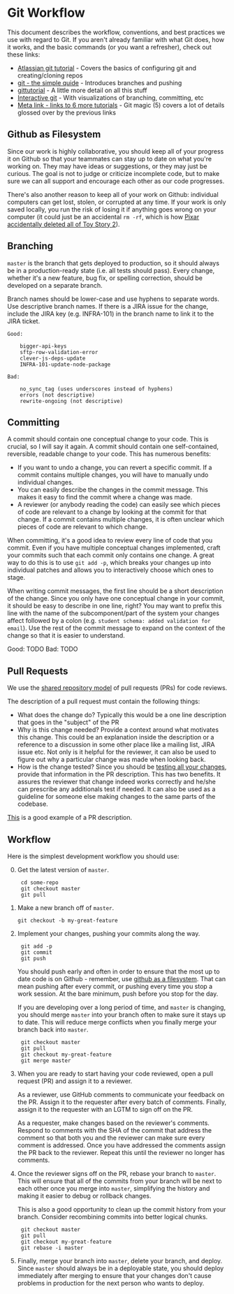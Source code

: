 # Git Workflow

This document describes the workflow, conventions, and best practices we use with regard to Git. If you aren't already familiar with what Git does, how it works, and the basic commands (or you want a refresher), check out these links:

- [Atlassian git tutorial](https://www.atlassian.com/git/tutorial/git-basics) - Covers the basics of configuring git and creating/cloning repos
- [git - the simple quide](http://rogerdudler.github.io/git-guide/) - Introduces branches and pushing
- [gittutorial](http://git-scm.com/docs/gittutorial) - A little more detail on all this stuff
- [Interactive git](https://pcottle.github.io/learnGitBranching/) - With visualizations of branching, committing, etc
- [Meta link - links to 6 more tutorials](http://sixrevisions.com/resources/git-tutorials-beginners) - Git magic (5) covers a lot of details glossed over by the previous links

## Github as Filesystem

Since our work is highly collaborative, you should keep all of your progress it on Github so that your teammates can stay up to date on what you're working on. They may have ideas or suggestions, or they may just be curious. The goal is not to judge or criticize incomplete code, but to make sure we can all support and encourage each other as our code progresses.

There's also another reason to keep all of your work on Github: individual computers can get lost, stolen, or corrupted at any time. If your work is only saved locally, you run the risk of losing it if anything goes wrong on your computer (it could just be an accidental `rm -rf`, which is how [Pixar accidentally deleted all of Toy Story 2](http://thenextweb.com/media/2012/05/21/how-pixars-toy-story-2-was-deleted-twice-once-by-technology-and-again-for-its-own-good/)).

## Branching

`master` is the branch that gets deployed to production, so it should always be in a production-ready state (i.e. all tests should pass). Every change, whether it's a new feature, bug fix, or spelling correction, should be developed on a separate branch.

Branch names should be lower-case and use hyphens to separate words. Use descriptive branch names. If there is a JIRA issue for the change, include the JIRA key (e.g. INFRA-101) in the branch name to link it to the JIRA ticket.

    Good:

        bigger-api-keys
        sftp-row-validation-error
        clever-js-deps-update
        INFRA-101-update-node-package

    Bad:

        no_sync_tag (uses underscores instead of hyphens)
        errors (not descriptive)
        rewrite-ongoing (not descriptive)

## Committing

A commit should contain one conceptual change to your code. This is crucial, so I will say it again. A commit should contain one self-contained, reversible, readable change to your code. This has numerous benefits:

- If you want to undo a change, you can revert a specific commit. If a commit contains multiple changes, you will have to manually undo individual changes.
- You can easily describe the changes in the commit message. This makes it easy to find the commit where a change was made.
- A reviewer (or anybody reading the code) can easily see which pieces of code are relevant to a change by looking at the commit for that change. If a commit contains multiple changes, it is often unclear which pieces of code are relevant to which change.

When committing, it's a good idea to review every line of code that you commit. Even if you have multiple conceptual changes implemented, craft your commits such that each commit only contains one change. A great way to do this is to use `git add -p`, which breaks your changes up into individual patches and allows you to interactively choose which ones to stage.

When writing commit messages, the first line should be a short description of the change. Since you only have one conceptual change in your commit, it should be easy to describe in one line, right? You may want to prefix this line with the name of the subcomponent/part of the system your changes affect followed by a colon (e.g. `student schema: added validation for email`). Use the rest of the commit message to expand on the context of the change so that it is easier to understand.

Good: TODO
Bad: TODO

## Pull Requests

We use the [shared repository model](https://help.github.com/articles/using-pull-requests/#shared-repository-model) of pull requests (PRs) for code reviews.

The description of a pull request must contain the following things:

- What does the change do? Typically this would be a one line description that goes in the "subject"
of the PR
- Why is this change needed? Provide a context around what motivates this change. This could be
an explanation inside the description or a reference to a discussion in some other place like
a mailing list, JIRA issue etc. Not only is it helpful for the reviewer, it can also be used to
figure out why a particular change was made when looking back.
- How is the change tested? Since you should be [testing all your changes](https://github.com/Clever/dev-handbook/blob/master/testing.md), provide that information in the PR description. This has two
benefits. It assures the reviewer that change indeed works correctly and he/she can prescribe
any additionals test if needed. It can also be used as a guideline for someone else making changes
to the same parts of the codebase.

[This](https://github.com/Clever/optimus/pull/12) is a good example of a PR description.

## Workflow

Here is the simplest development workflow you should use:

0. Get the latest version of `master`.

        cd some-repo
        git checkout master
        git pull

1.  Make a new branch off of `master`.

        git checkout -b my-great-feature

2. Implement your changes, pushing your commits along the way.

        git add -p
        git commit
        git push

    You should push early and often in order to ensure that the most up to date code is on Github - remember, use [github as a filesystem](#github-as-filesystem). That can mean pushing after every commit, or pushing every time you stop a work session. At the bare minimum, push before you stop for the day.

    If you are developing over a long period of time, and `master` is changing, you should merge `master` into your branch often to make sure it stays up to date. This will reduce merge conflicts when you finally merge your branch back into `master`.

        git checkout master
        git pull
        git checkout my-great-feature
        git merge master

4. When you are ready to start having your code reviewed, open a pull request (PR) and assign it to a reviewer.

    As a reviewer, use GitHub comments to communicate your feedback on the PR. Assign it to the
    requester after every batch of comments. Finally, assign it to the requester with an LGTM to
    sign off on the PR.

    As a requester, make changes based on the reviewer's comments. Respond to comments with the SHA
    of the commit that address the comment so that both you and the reviewer can make sure every
    comment is addressed. Once you have addressed the comments assign the PR back to the reviewer.
    Repeat this until the reviewer no longer has comments.

5. Once the reviewer signs off on the PR, rebase your branch to `master`. This will ensure that all of the commits from your branch will be next to each other once you merge into `master`, simplifying the history and making it easier to debug or rollback changes.

    This is also a good opportunity to clean up the commit history from your branch. Consider recombining commits into better logical chunks.

        git checkout master
        git pull
        git checkout my-great-feature
        git rebase -i master

6. Finally, merge your branch into `master`, delete your branch, and deploy. Since `master` should always be in a deployable state, you should deploy immediately after merging to ensure that your changes don't cause problems in production for the next person who wants to deploy.
